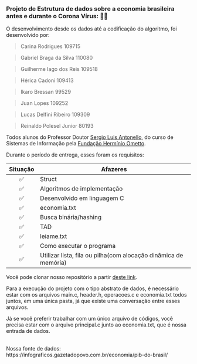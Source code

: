 ### Projeto de Estrutura de dados sobre a economia brasileira antes e durante o Corona Vírus: 🦠😷

O desenvolvimento desde os dados até a codificação do algoritmo, foi desenvolvido por:

>  Carina Rodrigues 							 109715

> Gabriel Braga da Silva 	 			    110080

> Guilherme Iago dos Reis                  109518

> Hérica Cadoni 				                   109413

> Ikaro Bressan			                 		  99529

> Juan Lopes 						                 109252

> Lucas Delfini Ribeiro 	                    109309

> Reinaldo Polesel Junior 	                 80193



Todos alunos do Professor Doutor <a href="https://www.linkedin.com/in/s%C3%A9rgio-luis-antonello-1692b692/">Sergio Luis Antonello</a>, do curso de Sistemas de Informação pela <a href="[FHO | Fundação Hermínio Ometto (uniararas.br)](http://www.uniararas.br/home.php)">Fundação Hermínio Ometto</a>.



Durante o período de entrega, esses foram os requisitos: 

| Situação | Afazeres                                                     |
| :------: | ------------------------------------------------------------ |
|    ✅     | Struct                                                       |
|    ✅     | Algoritmos de implementação                                  |
|    ✅     | Desenvolvido em linguagem C                                  |
|    ✅     | economia.txt                                                 |
|    ✅     | Busca binária/hashing                                        |
|    ✅     | TAD                                                          |
|    ✅     | leiame.txt                                                   |
|    ✅     | Como executar o programa                                     |
|    ✅     | Utilizar lista, fila ou pilha(com alocação dinâmica de memória) |

Você pode clonar nosso repositório a partir <a href="https://github.com/bragabriel/TrabalhoA2">deste link</a>.

Para a execução do projeto com o tipo abstrato de dados, é necessário estar com os arquivos main.c, header.h, operacoes.c e economia.txt todos juntos, em uma única pasta, já que existe uma conversação entre esses arquivos.

Já se você preferir trabalhar com um único arquivo de códigos, você precisa estar com o arquivo principal.c junto ao economia.txt, que é nossa entrada de dados.

<br>
Nossa fonte de dados: https://infograficos.gazetadopovo.com.br/economia/pib-do-brasil/

